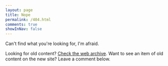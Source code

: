 ```yaml
---
layout: page
title: Nope
permalink: /404.html
comments: true
showInNav: false
---
```


Can't find what you're looking for, I'm afraid.

Looking for old content? [Check the web archive](
  http://web.archive.org/web/http://signpostmarv.name/
). Want to see an item of old content on the new site? Leave a comment below.
